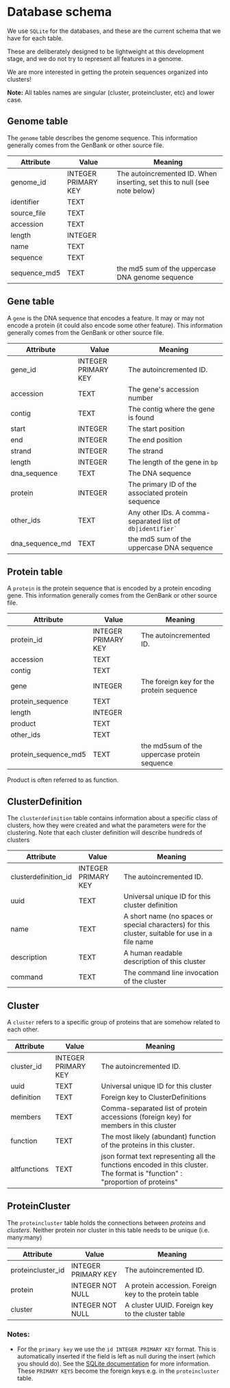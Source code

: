 # Database schema

We use `SQLite` for the databases, and these are the current schema that we have for each table.

These are deliberately designed to be lightweight at this development stage, and we do not try to represent all features in a genome.

We are more interested in getting the protein sequences organized into clusters!

**Note:** All tables names are singular (cluster, proteincluster, etc) and lower case.

## Genome table

The `genome` table describes the genome sequence.
This information generally comes from the GenBank or other source file.

Attribute | Value | Meaning
--- | --- | ---
genome_id | INTEGER PRIMARY KEY | The autoincremented ID. When inserting, set this to null (see note below)
identifier | TEXT
source_file | TEXT
accession | TEXT
length | INTEGER
name | TEXT
sequence | TEXT
sequence_md5 | TEXT | the md5 sum of the uppercase DNA genome sequence

## Gene table

A `gene` is the DNA sequence that encodes a feature. It may or may not encode a protein (it could also encode some other feature).
This information generally comes from the GenBank or other source file.

Attribute | Value | Meaning
--- | --- | ---
gene_id | INTEGER PRIMARY KEY | The autoincremented ID.
accession | TEXT | The gene's accession number
contig | TEXT | The contig where the gene is found
start | INTEGER | The start position 
end | INTEGER | The end position
strand | INTEGER | The strand
length | INTEGER | The length of the gene in `bp`
dna_sequence | TEXT | The DNA sequence
protein | INTEGER | The primary ID of the associated protein sequence
other_ids | TEXT | Any other IDs. A comma-separated list of <code>db&#124;identifier`</code>
dna_sequence_md | TEXT | the md5 sum of the uppercase DNA sequence
## Protein table

A `protein` is the protein sequence that is encoded by a protein encoding gene. 
This information generally comes from the GenBank or other source file.

Attribute | Value | Meaning
--- | --- | ---
protein_id | INTEGER PRIMARY KEY | The autoincremented ID.
accession | TEXT
contig | TEXT
gene | INTEGER | The foreign key for the protein sequence
protein_sequence | TEXT
length | INTEGER
product | TEXT
other_ids | TEXT
protein_sequence_md5  | TEXT | the md5sum of the uppercase protein sequence

Product is often referred to as function.

## ClusterDefinition

The `clusterdefinition` table contains information about a specific class of clusters, how they were created and what the parameters were for the clustering.
Note that each cluster definition will describe hundreds of clusters

Attribute | Value | Meaning
--- | --- | ---
clusterdefinition_id | INTEGER PRIMARY KEY | The autoincremented ID.
uuid | TEXT | Universal unique ID for this cluster definition
name | TEXT | A short name (no spaces or special characters) for this cluster, suitable for use in a file name
description | TEXT | A human readable description of this cluster
command | TEXT | The command line invocation of the cluster


## Cluster

A `cluster` refers to a specific group of proteins that are somehow related to each other.

Attribute | Value | Meaning
--- | --- | ---
cluster_id | INTEGER PRIMARY KEY | The autoincremented ID.
uuid | TEXT | Universal unique ID for this cluster
definition | TEXT | Foreign key to ClusterDefinitions
members | TEXT | Comma-separated list of protein accessions (foreign key) for members in this cluster
function | TEXT | The most likely (abundant) function of the proteins in this cluster.
altfunctions | TEXT | json format text representing all the functions encoded in this cluster. The format is "function" : "proportion of proteins"

## ProteinCluster

The `proteincluster` table holds the connections between *proteins* and *clusters*. Neither protein nor cluster in this table needs to be unique (i.e. many:many)

Attribute | Value | Meaning
--- | --- | ---
proteincluster_id | INTEGER PRIMARY KEY | The autoincremented ID.
protein | INTEGER NOT NULL  | A protein accession. Foreign key to the protein table
cluster | INTEGER NOT NULL | A cluster UUID. Foreign key to the cluster table


### Notes:
- For the `primary key` we use the `id INTEGER PRIMARY KEY` format. This is automatically inserted if the field is left 
as null during the insert (which you should do). See the [SQLite documentation](https://www.sqlite.org/autoinc.html) for 
more information. These `PRIMARY KEYS` become the foreign keys e.g. in the `proteincluster` table.